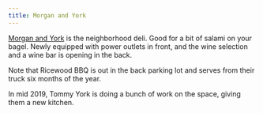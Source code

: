 ```yaml
---
title: Morgan and York
---
```

[Morgan and York](https://www.morganandyork.co/)
is the neighborhood deli. Good for
a bit of salami on your bagel. Newly equipped with
power outlets in front, and the wine selection
and a wine bar is opening in the back.

Note that Ricewood BBQ is out in the back parking lot
and serves from their truck six months of the year.

In mid 2019, Tommy York is doing a bunch of work on
the space, giving them a new kitchen.
